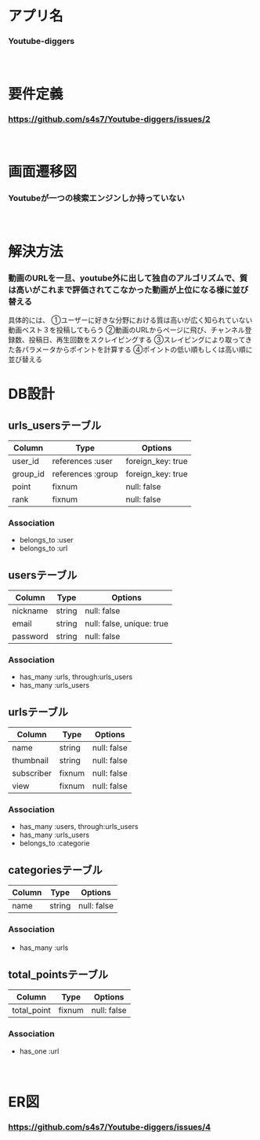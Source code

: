 # アプリ名

### Youtube-diggers
　　

# 要件定義  

### https://github.com/s4s7/Youtube-diggers/issues/2
　　

# 画面遷移図


### Youtubeが一つの検索エンジンしか持っていない
　　

# 解決方法

### 動画のURLを一旦、youtube外に出して独自のアルゴリズムで、質は高いがこれまで評価されてこなかった動画が上位になる様に並び替える
具体的には、
①ユーザーに好きな分野における質は高いが広く知られていない動画ベスト３を投稿してもらう
②動画のURLからページに飛び、チャンネル登録数、投稿日、再生回数をスクレイピングする
③スレイピングにより取ってきた各パラメータからポイントを計算する
④ポイントの低い順もしくは高い順に並び替える

# DB設計


## urls_usersテーブル
|Column|Type|Options|
|------|----|-------|
|user_id|references :user|foreign_key: true|
|group_id|references :group|foreign_key: true|
|point|fixnum|null: false|
|rank|fixnum|null: false|

### Association
- belongs_to :user
- belongs_to :url


## usersテーブル
|Column|Type|Options|
|------|----|-------|
|nickname|string|null: false|
|email|string|null: false, unique: true|
|password|string|null: false|

### Association
- has_many :urls, through:urls_users
- has_many :urls_users


## urlsテーブル
|Column|Type|Options|
|------|----|-------|
|name|string|null: false|
|thumbnail|string|null: false|
|subscriber|fixnum|null: false|
|view|fixnum|null: false|

### Association
- has_many :users, through:urls_users
- has_many :urls_users
- belongs_to :categorie


## categoriesテーブル
|Column|Type|Options|
|------|----|-------|
|name|string|null: false|

### Association
- has_many :urls
　　

## total_pointsテーブル
|Column|Type|Options|
|------|----|-------|
|total_point|fixnum|null: false|

### Association
- has_one :url

　　
# ER図

### https://github.com/s4s7/Youtube-diggers/issues/4
